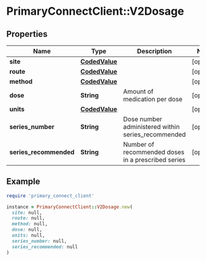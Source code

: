 # PrimaryConnectClient::V2Dosage

## Properties

| Name | Type | Description | Notes |
| ---- | ---- | ----------- | ----- |
| **site** | [**CodedValue**](CodedValue.md) |  | [optional] |
| **route** | [**CodedValue**](CodedValue.md) |  | [optional] |
| **method** | [**CodedValue**](CodedValue.md) |  | [optional] |
| **dose** | **String** | Amount of medication per dose | [optional] |
| **units** | [**CodedValue**](CodedValue.md) |  | [optional] |
| **series_number** | **String** | Dose number administered within series_recommended | [optional] |
| **series_recommended** | **String** | Number of recommended doses in a prescribed series | [optional] |

## Example

```ruby
require 'primary_connect_client'

instance = PrimaryConnectClient::V2Dosage.new(
  site: null,
  route: null,
  method: null,
  dose: null,
  units: null,
  series_number: null,
  series_recommended: null
)
```

